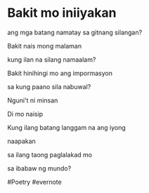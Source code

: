# Bakit mo iniiyakan

ang mga batang namatay sa gitnang silangan?

Bakit nais mong malaman

kung ilan na silang namaalam?

Bakit hinihingi mo ang impormasyon

sa kung paano sila nabuwal?

Nguni't ni minsan

Di mo naisip

Kung ilang batang langgam na ang iyong

naapakan

sa ilang taong paglalakad mo

sa ibabaw ng mundo?

\#Poetry #evernote

